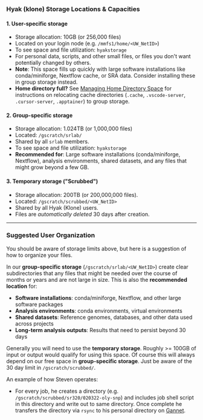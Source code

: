 ### Hyak (klone) Storage Locations & Capacities
#### 1. User-specific storage
- Storage allocation: 10GB (or 256,000 files)
- Located on your login node (e.g. `/mmfs1/home/<UW_NetID>`)
- To see space and file utilization: `hyakstorage`
- For personal data, scripts, and other small files, or files you don't want potentially changed by others.
- **Note**: This space fills up quickly with large software installations like conda/miniforge, Nextflow cache, or SRA data. Consider installing these in group storage instead.
- **Home directory full?** See [Managing Home Directory Space](klone_Managing-Home-Directory.md) for instructions on relocating cache directories (`.cache`, `.vscode-server`, `.cursor-server`, `.apptainer`) to group storage.
#### 2. Group-specific storage
- Storage allocation: 1.024TB (or 1,000,000 files)
- Located: `/gscratch/srlab/`
- Shared by all `srlab` members.
- To see space and file utilization: `hyakstorage`
- **Recommended for**: Large software installations (conda/miniforge, Nextflow), analysis environments, shared datasets, and any files that might grow beyond a few GB.
#### 3. Temporary storage ("Scrubbed")
- Storage allocation: 200TB (or 200,000,000 files).
- Located: `/gscratch/scrubbed/<UW_NetID>`
- Shared by all Hyak (Klone) users.
- Files are _automatically deleted_ 30 days after creation.

---
### Suggested User Organization
You should be aware of storage limits above, but here is a suggestion of how to organize your files.

In our **group-specific storage** (`/gscratch/srlab/<UW_NetID>`) create clear subdirectories that any files that might be needed over the course of months or years and are not large in size. This is also the **recommended location** for:

- **Software installations**: conda/miniforge, Nextflow, and other large software packages
- **Analysis environments**: conda environments, virtual environments  
- **Shared datasets**: Reference genomes, databases, and other data used across projects
- **Long-term analysis outputs**: Results that need to persist beyond 30 days

Generally you will need to  use the **temporary storage**. Roughly >= 100GB of input or output would qualify for using this space. Of course this will always depend on our free space in **group-specific storage**. Just be aware of the 30 day limit in `/gscratch/scrubbed/`. 

An example of how Steven operates:

- For every job, he creates a directory (e.g. `/gscratch/scrubbed/sr320/020322-oly-snp`) and includes job shell script in this directory and write out to same directory. Once complete he transfers the directory via `rsync` to his personal directory on [Gannet](https://gannet.fish.washington.edu/seashell/).
